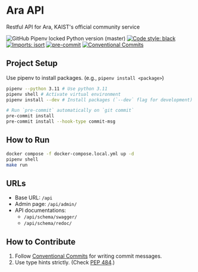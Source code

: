 # Ara API

Restful API for Ara, KAIST's official community service

![GitHub Pipenv locked Python version (master)][badge/python-version]
[![Code style: black][badge/black]][repo/black]
[![Imports: isort][badge/isort]][isort]
[![pre-commit][badge/pre-commit]][repo/pre-commit]
[![Conventional Commits][badge/conventional-commits]][conventional-commits]

## Project Setup

Use pipenv to install packages. (e.g., `pipenv install <package>`)

```bash
pipenv --python 3.11 # Use python 3.11
pipenv shell # Activate virtual environment
pipenv install --dev # Install packages (`--dev` flag for development)

# Run `pre-commit` automatically on `git commit`
pre-commit install
pre-commit install --hook-type commit-msg
```

## How to Run

```bash
docker compose -f docker-compose.local.yml up -d
pipenv shell
make run
```

## URLs

- Base URL: `/api`
- Admin page: `/api/admin/`
- API documentations:
  - `/api/schema/swagger/`
  - `/api/schema/redoc/`

## How to Contribute

1. Follow [Conventional Commits][conventional-commits] for writing commit messages.
2. Use type hints strictly. (Check [PEP 484][pep-484].)

[badge/python-version]: https://img.shields.io/github/pipenv/locked/python-version/sparcs-kaist/new-ara-api/master
[badge/black]: https://img.shields.io/badge/code%20style-black-000000
[badge/isort]: https://img.shields.io/badge/%20imports-isort-%231674b1?labelColor=ef8336
[badge/pre-commit]: https://img.shields.io/badge/pre--commit-enabled-brightgreen?logo=pre-commit
[badge/conventional-commits]: https://img.shields.io/badge/Conventional%20Commits-1.0.0-%23FE5196?logo=conventionalcommits&logoColor=white
[isort]: https://pycqa.github.io/isort
[conventional-commits]: https://conventionalcommits.org
[pep-484]: https://peps.python.org/pep-0484/
[repo/black]: https://github.com/psf/black
[repo/pre-commit]: https://github.com/pre-commit/pre-commit
